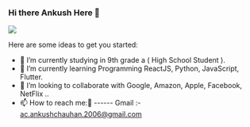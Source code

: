 ### Hi there Ankush Here 👋

<img src="https://i.pinimg.com/236x/65/44/f3/6544f3e14ff27f66f3a80665e1e35d9c.jpg"/>


Here are some ideas to get you started:

- 🔭 I’m currently studying in 9th grade a ( High School Student ).
- 🌱 I’m currently learning Programming ReactJS, Python, JavaScript, Flutter.
- 👯 I’m looking to collaborate with Google, Amazon, Apple, Facebook, NetFlix ..
- 📫 How to reach me:🤗
------ Gmail :- ac.ankushchauhan.2006@gmail.com 
